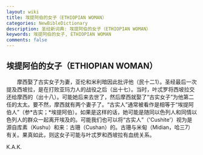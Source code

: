 ```yaml
---
layout: wiki
title: 埃提阿伯的女子（ETHIOPIAN WOMAN）
categories: NewBibleDictionary
description: 圣经新词典: 埃提阿伯的女子（ETHIOPIAN WOMAN）
keywords: 埃提阿伯的女子, ETHIOPIAN WOMAN
comments: false
---
```


## 埃提阿伯的女子（ETHIOPIAN WOMAN）

　　摩西娶了古实女子为妻，亚伦和米利暗因此批评他（民十二1）。圣经最后一次提及西坡拉，是在打败亚玛力人的战役之后（出十七）。当时，叶忒罗将西坡拉交还给摩西的（出十八）。可能她后来去世了，然后摩西就娶了“古实女子”为他第二任的太太。要不然，摩西就有两个妻子了。“古实人”通常被看作是相等于“埃提阿伯人”（参*古实；*埃提阿伯）。如果是这样的话，她可能是随同以色列人和同情以色列人的群众一起离开埃及的。可能我们也可以将“古实人”（'Cushite'）视为是源自库素（Kushu）和来：古珊（Cushan）的。古珊与米甸（Midian，哈三7）有关。果真如此，则这女子可能与叶忒罗和西坡拉有血统关系。

K.A.K.








